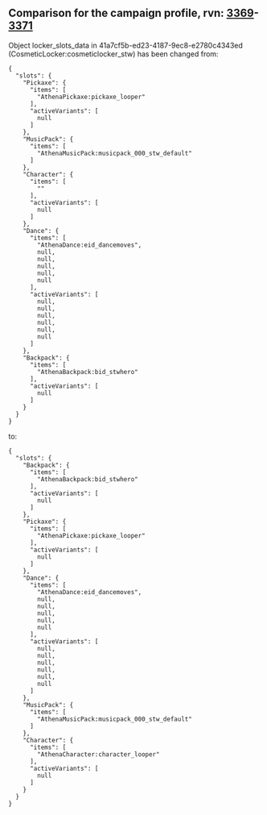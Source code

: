 ## Comparison for the campaign profile, rvn: [3369](https://github.com/PRO100KatYT/FortniteProfileRevisions/tree/main/profiles/campaign/3369%20campaign.json)-[3371](https://github.com/PRO100KatYT/FortniteProfileRevisions/tree/main/profiles/campaign/3371%20campaign.json)

Object locker_slots_data in 41a7cf5b-ed23-4187-9ec8-e2780c4343ed (CosmeticLocker:cosmeticlocker_stw) has been changed from:

```
{
  "slots": {
    "Pickaxe": {
      "items": [
        "AthenaPickaxe:pickaxe_looper"
      ],
      "activeVariants": [
        null
      ]
    },
    "MusicPack": {
      "items": [
        "AthenaMusicPack:musicpack_000_stw_default"
      ]
    },
    "Character": {
      "items": [
        ""
      ],
      "activeVariants": [
        null
      ]
    },
    "Dance": {
      "items": [
        "AthenaDance:eid_dancemoves",
        null,
        null,
        null,
        null,
        null
      ],
      "activeVariants": [
        null,
        null,
        null,
        null,
        null,
        null
      ]
    },
    "Backpack": {
      "items": [
        "AthenaBackpack:bid_stwhero"
      ],
      "activeVariants": [
        null
      ]
    }
  }
}
```

to:

```
{
  "slots": {
    "Backpack": {
      "items": [
        "AthenaBackpack:bid_stwhero"
      ],
      "activeVariants": [
        null
      ]
    },
    "Pickaxe": {
      "items": [
        "AthenaPickaxe:pickaxe_looper"
      ],
      "activeVariants": [
        null
      ]
    },
    "Dance": {
      "items": [
        "AthenaDance:eid_dancemoves",
        null,
        null,
        null,
        null,
        null
      ],
      "activeVariants": [
        null,
        null,
        null,
        null,
        null,
        null
      ]
    },
    "MusicPack": {
      "items": [
        "AthenaMusicPack:musicpack_000_stw_default"
      ]
    },
    "Character": {
      "items": [
        "AthenaCharacter:character_looper"
      ],
      "activeVariants": [
        null
      ]
    }
  }
}
```

<br><br>
